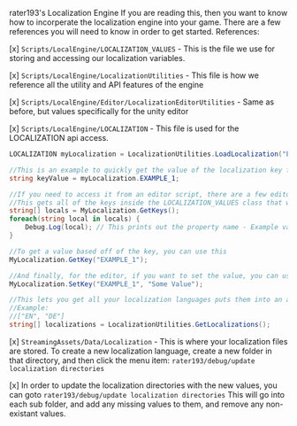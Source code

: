 rater193's Localization Engine
If you are reading this, then you want to know how to incorperate the localization engine into your game. There are a few references you will need to know in order to get started.
References:

[x] `Scripts/LocalEngine/LOCALIZATION_VALUES` -
	This is the file we use for storing and accessing our localization variables.


[x] `Scripts/LocalEngine/LocalizationUtilities` - 
	This file is how we reference all the utility and API features of the engine


[x] `Scripts/LocalEngine/Editor/LocalizationEditorUtilities` - 
	Same as before, but values specifically for the unity editor


[x] `Scripts/LocalEngine/LOCALIZATION` - 
	This file is used for the LOCALIZATION api access.
```cs
LOCALIZATION myLocalization = LocalizationUtilities.LoadLocalization("EN");

//This is an example to quickly get the value of the localization key for ingame
string keyValue = myLocalization.EXAMPLE_1;

//If you need to access it from an editor script, there are a few editor script features here
//This gets all of the keys inside the LOCALIZATION_VALUES class that we can reference later
string[] locals = MyLocalization.GetKeys();
foreach(string local in locals) {
	Debug.Log(local); // This prints out the property name - Example value: EXAMPLE_1
}

//To get a value based off of the key, you can use this
MyLocalization.GetKey("EXAMPLE_1");

//And finally, for the editor, if you want to set the value, you can use this
MyLocalization.SetKey("EXAMPLE_1", "Some Value");

//This lets you get all your localization languages puts them into an array.
//Example:
//["EN", "DE"]
string[] localizations = LocalizationUtilities.GetLocalizations();

```

[x] `StreamingAssets/Data/Localization` - 
	This is where your localization files are stored. To create a new localization language, create a new folder in that directory, and then click the menu item: `rater193/debug/update localization directories`

[x] In order to update the localization directories with the new values, you can goto
	`rater193/debug/update localization directories`
	This will go into each sub folder, and add any missing values to them, and remove any non-existant values.
